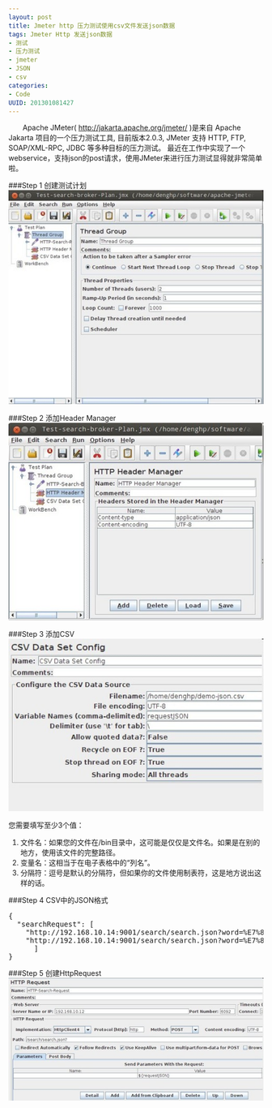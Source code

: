 ```yaml
--- 
layout: post
title: Jmeter http 压力测试使用csv文件发送json数据
tags: Jmeter Http 发送json数据
- 测试
- 压力测试
- jmeter
- JSON
- csv
categories:
- Code
UUID: 201301081427
---
```


 　　Apache JMeter( http://jakarta.apache.org/jmeter/ )是来自 Apache Jakarta 项目的一个压力测试工具, 目前版本2.0.3, JMeter 支持 HTTP, FTP, SOAP/XML-RPC, JDBC 等多种目标的压力测试。
最近在工作中实现了一个webservice，支持json的post请求，使用JMeter来进行压力测试显得就非常简单啦。

###Step 1 创建测试计划
<img src="/media/pub/java/json-http-test-plan.jpg" width="560px"  alt="json-http-test-plan" ></img>

###Step 2 添加Header Manager
<img src="/media/pub/java/json-http-header-manager.jpg" width="560px"  alt="json-http-header-manager" ></img>

###Step 3 添加CSV
<img src="/media/pub/java/json-http-request-csv.jpg" width="560px"  alt="json-http-request-csv.jpg" ></img>

您需要填写至少3个值：<br>
<ol>
<li>文件名：如果您的文件在/bin目录中，这可能是仅仅是文件名。如果是在别的地方，使用该文件的完整路径。</li>
<li>变量名：这相当于在电子表格中的“列名”。</li>
<li>分隔符：逗号是默认的分隔符，但如果你的文件使用制表符，这是地方说出这样的话。</li>
</ol>

###Step 4 CSV中的JSON格式
<pre id="json">
{
  "searchRequest": [
    "http://192.168.10.14:9001/search/search.json?word=%E7%83%A4%E9%B1%BC",
    "http://192.168.10.14:9001/search/search.json?word=%E7%83%A4%E9%B1%BC&cityId=1"
      ]
}
</pre>

###Step 5 创建HttpRequest
<img src="/media/pub/java/json-http-search-request.jpg" width="560px"  alt="json-http-search-request.jpg" ></img>




